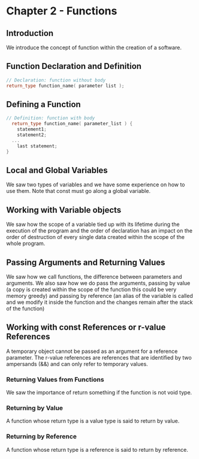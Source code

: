 # Chapter 2 - Functions

## Introduction
We introduce the concept of function within the creation of a software.

## Function Declaration and Definition

```cpp
// Declaration: function without body
return_type function_name( parameter list );
```

## Defining a Function

```cpp
// Definition: function with body
  return_type function_name( parameter_list ) {
    statement1;
    statement2;
  ...
    last statement;
}
```

## Local and Global Variables
We saw two types of variables and we have some experience on how to use them.
Note that const must go along a global variable.

## Working with Variable objects
We saw how the scope of a variable tied up with its lifetime during the execution of the program and the order of declaration has an impact on the order of destruction of every single data created within the scope of the whole program.

## Passing Arguments and Returning Values
We saw how we call functions, the difference between parameters and arguments.
We also saw how we do pass the arguments, passing by value (a copy is created within the scope of the function this could be very memory greedy) and passing by reference (an alias of the variable is called and we modify it inside the function and the changes remain after the stack of the function)

## Working with const References or r-value References
A temporary object cannot be passed as an argument for a reference parameter.
The r-value references are references that are identified by two ampersands (&&) and can only refer to temporary values.

### Returning Values from Functions
We saw the importance of return something if the function is not void type.

### Returning by Value
A function whose return type is a value type is said to return by value.

### Returning by Reference
A function whose return type is a reference is said to return by reference.